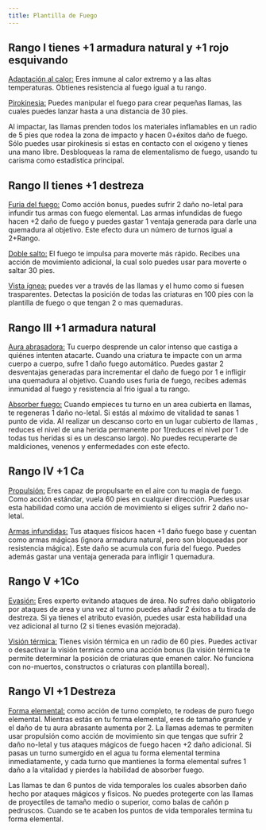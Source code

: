 ```yaml
---
title: Plantilla de Fuego
---
```


## Rango I tienes +1 armadura natural y +1 rojo esquivando

<u>Adaptación al calor:</u> Eres inmune al calor extremo y a las altas temperaturas. Obtienes resistencia al fuego igual a tu rango.

<u>Pirokinesia:</u> Puedes manipular el fuego para crear pequeñas llamas, las cuales puedes lanzar hasta a una distancia de 30 pies.

Al impactar, las llamas prenden todos los materiales inflamables en un radio de 5 pies que rodea la zona de impacto y hacen 0+éxitos daño de fuego. Sólo puedes usar pirokinesis si estas en contacto con el oxigeno y tienes una mano libre. Desbloqueas la rama de elementalismo de fuego, usando tu carisma como estadística principal.

## Rango II tienes +1 destreza

<u>Furia del fuego:</u> Como acción bonus, puedes sufrir 2 daño no-letal para infundir tus armas con fuego elemental. Las armas infundidas de fuego hacen +2 daño de fuego y puedes gastar 1 ventaja generada para darle una quemadura al objetivo. Este efecto dura un número de turnos igual a 2+Rango.

<u>Doble salto:</u> El fuego te impulsa para moverte más rápido. Recibes una acción de movimiento adicional, la cual solo puedes usar para moverte o saltar 30 pies.

<u>Vista ígnea:</u> puedes ver a través de las llamas y el humo como si fuesen trasparentes. Detectas la posición de todas las criaturas en 100 pies con la plantilla de fuego o que tengan 2 o mas quemaduras.

## Rango III +1 armadura natural

<u>Aura abrasadora:</u> Tu cuerpo desprende un calor intenso que castiga a quiénes intenten atacarte. Cuando una criatura te impacte con un arma cuerpo a cuerpo, sufre 1 daño fuego automático. Puedes gastar 2 desventajas generadas para incrementar el daño de fuego por 1 e infligir una quemadura al objetivo. Cuando uses furia de fuego, recibes además inmunidad al fuego y resistencia al frio igual a tu rango.

<u>Absorber fuego:</u> Cuando empieces tu turno en un area cubierta en llamas, te regeneras 1 daño no-letal. Si estás al máximo de vitalidad te sanas 1 punto de vida. Al realizar un descanso corto en un lugar cubierto de llamas , reduces el nivel de una herida permanente por 1(reduces el nivel por 1 de todas tus heridas si es un descanso largo). No puedes recuperarte de maldiciones, venenos y enfermedades con este efecto.

## Rango IV +1 Ca

<u>Propulsión:</u> Eres capaz de propulsarte en el aire con tu magia de fuego. Como acción estándar, vuela 60 pies en cualquier dirección. Puedes usar esta habilidad como una acción de movimiento si eliges sufrir 2 daño no-letal.

<u>Armas infundidas:</u> Tus ataques físicos hacen +1 daño fuego base y cuentan como armas mágicas (ignora armadura natural, pero son bloqueadas por resistencia mágica). Este daño se acumula con furia del fuego. Puedes además gastar una ventaja generada para infligir 1 quemadura.

## Rango V +1Co

<u>Evasión:</u> Eres experto evitando ataques de área. No sufres daño obligatorio por ataques de area y una vez al turno puedes añadir 2 éxitos a tu tirada de destreza. Si ya tienes el atributo evasión, puedes usar esta habilidad una vez adicional al turno (2 si tienes evasión mejorada).

<u>Visión térmica:</u> Tienes visión térmica en un radio de 60 pies. Puedes activar o desactivar la visión termica como una acción bonus (la visión térmica te permite determinar la posición de criaturas que emanen calor. No funciona con no-muertos, constructos o criaturas con plantilla boreal).

## Rango VI +1 Destreza

<u>Forma elemental:</u> como acción de turno completo, te rodeas de puro fuego elemental. Mientras estás en tu forma elemental, eres de tamaño grande y el daño de tu aura abrasante aumenta por 2. La llamas ademas te permiten usar propulsión como acción de movimiento sin que tengas que sufrir 2 daño no-letal y tus ataques mágicos de fuego hacen +2 daño adicional. Si pasas un turno sumergido en el agua tu forma elemental termina inmediatamente, y cada turno que mantienes la forma elemental sufres 1 daño a la vitalidad y pierdes la habilidad de absorber fuego.

Las llamas te dan 6 puntos de vida temporales los cuales absorben daño hecho por ataques mágicos y fisicos. No puedes protegerte con las llamas de proyectiles de tamaño medio o superior, como balas de cañón p pedruscos. Cuando se te acaben los puntos de vida temporales termina tu forma elemental.